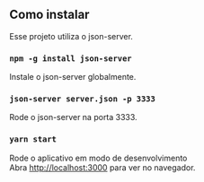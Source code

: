 ## Como instalar

Esse projeto utiliza o json-server.

### `npm -g install json-server`

Instale o json-server globalmente.

### `json-server server.json -p 3333`

Rode o json-server na porta 3333.

### `yarn start`

Rode o aplicativo em modo de desenvolvimento<br />
Abra [http://localhost:3000](http://localhost:3000) para ver no navegador.
